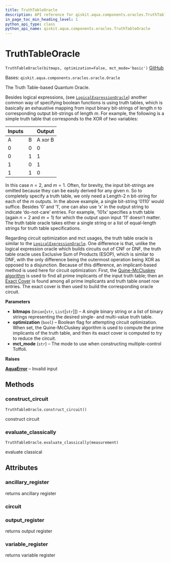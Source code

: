 ```yaml
---
title: TruthTableOracle
description: API reference for qiskit.aqua.components.oracles.TruthTableOracle
in_page_toc_min_heading_level: 1
python_api_type: class
python_api_name: qiskit.aqua.components.oracles.TruthTableOracle
---
```


# TruthTableOracle

<span id="qiskit.aqua.components.oracles.TruthTableOracle" />

`TruthTableOracle(bitmaps, optimization=False, mct_mode='basic')` [GitHub](https://github.com/qiskit-community/qiskit-aqua/tree/stable/0.9/qiskit/aqua/components/oracles/truth_table_oracle.py "view source code")

Bases: `qiskit.aqua.components.oracles.oracle.Oracle`

The Truth Table-based Quantum Oracle.

Besides logical expressions, (see [`LogicalExpressionOracle`](qiskit.aqua.components.oracles.LogicalExpressionOracle "qiskit.aqua.components.oracles.LogicalExpressionOracle")) another common way of specifying boolean functions is using truth tables, which is basically an exhaustive mapping from input binary bit-strings of length $n$ to corresponding output bit-strings of length $m$. For example, the following is a simple truth table that corresponds to the XOR of two variables:

| Inputs |   | Output  |
| ------ | - | ------- |
| A      | B | A xor B |
| 0      | 0 | 0       |
| 0      | 1 | 1       |
| 1      | 0 | 1       |
| 1      | 1 | 0       |

In this case $n=2$, and $m=1$. Often, for brevity, the input bit-strings are omitted because they can be easily derived for any given $n$. So to completely specify a truth table, we only need a Length-2 n bit-string for each of the $m$ outputs. In the above example, a single bit-string ‘0110’ would suffice. Besides ‘0’ and ‘1’, one can also use ‘x’ in the output string to indicate ‘do-not-care’ entries. For example, ‘101x’ specifies a truth table (again $n=2$ and $m=1$) for which the output upon input ‘11’ doesn’t matter. The truth table oracle takes either a single string or a list of equal-length strings for truth table specifications.

Regarding circuit optimization and mct usages, the truth table oracle is similar to the [`LogicalExpressionOracle`](qiskit.aqua.components.oracles.LogicalExpressionOracle "qiskit.aqua.components.oracles.LogicalExpressionOracle"). One difference is that, unlike the logical expression oracle which builds circuits out of CNF or DNF, the truth table oracle uses Exclusive Sum of Products (ESOP), which is similar to DNF, with the only difference being the outermost operation being XOR as opposed to a disjunction. Because of this difference, an implicant-based method is used here for circuit optimization: First, the [Quine-McCluskey algorithm](https://en.wikipedia.org/wiki/Quine-McCluskey_algorithm) is used to find all prime implicants of the input truth table; then an [Exact Cover](https://en.wikipedia.org/wiki/Knuth%27s_Algorithm_X) is found among all prime implicants and truth table onset row entries. The exact cover is then used to build the corresponding oracle circuit.

**Parameters**

*   **bitmaps** (`Union`\[`str`, `List`\[`str`]]) – A single binary string or a list of binary strings representing the desired single- and multi-value truth table.
*   **optimization** (`bool`) – Boolean flag for attempting circuit optimization. When set, the Quine-McCluskey algorithm is used to compute the prime implicants of the truth table, and then its exact cover is computed to try to reduce the circuit.
*   **mct\_mode** (`str`) – The mode to use when constructing multiple-control Toffoli.

**Raises**

[**AquaError**](qiskit.aqua.AquaError "qiskit.aqua.AquaError") – Invalid input

## Methods

### construct\_circuit

<span id="qiskit.aqua.components.oracles.TruthTableOracle.construct_circuit" />

`TruthTableOracle.construct_circuit()`

construct circuit

### evaluate\_classically

<span id="qiskit.aqua.components.oracles.TruthTableOracle.evaluate_classically" />

`TruthTableOracle.evaluate_classically(measurement)`

evaluate classical

## Attributes

<span id="qiskit.aqua.components.oracles.TruthTableOracle.ancillary_register" />

### ancillary\_register

returns ancillary register

<span id="qiskit.aqua.components.oracles.TruthTableOracle.circuit" />

### circuit

<span id="qiskit.aqua.components.oracles.TruthTableOracle.output_register" />

### output\_register

returns output register

<span id="qiskit.aqua.components.oracles.TruthTableOracle.variable_register" />

### variable\_register

returns variable register

